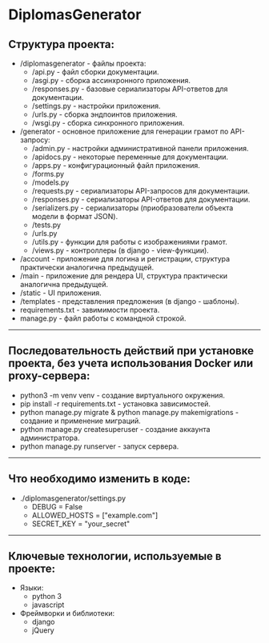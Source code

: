 # DiplomasGenerator

## Структура проекта:
  * /diplomasgenerator - файлы проекта:
    - /api.py - файл сборки документации.
    - /asgi.py - сборка ассинхронного приложения.
    - /responses.py - базовые сериализаторы API-ответов для документации.
    - /settings.py - настройки приложения.
    - /urls.py - сборка эндпоинтов приложения.
    - /wsgi.py - сборка синхронного приложения.
  * /generator - основное приложение для генерации грамот по API-запросу:
    - /admin.py - настройки административной панели приложения.
    - /apidocs.py - некоторые переменные для документации.
    - /apps.py - конфигурационный файл приложения.
    - /forms.py
    - /models.py
    - /requests.py - сериализаторы API-запросов для документации.
    - /responses.py - сериализаторы API-ответов для документации.
    - /serializers.py - сериализаторы (приобразователи объекта модели в формат JSON).
    - /tests.py
    - /urls.py
    - /utils.py - функции для работы с изображениями грамот.
    - /views.py - контроллеры (в django - view-функции).
  * /account - приложение для логина и регистрации, структура практически аналогична предыдущей.
  * /main - приложение для рендера UI, структура практически аналогична предыдущей.
  * /static - UI приложения.
  * /templates - представления предложения (в django - шаблоны).
  * requirements.txt - завимимости проекта.
  * manage.py - файл работы с командной строкой. 
----------------------------------------------------------------------------------------------
## Последовательность действий при установке проекта, без учета использования Docker или proxy-сервера:
  * python3 -m venv venv - создание виртуального окружения.
  * pip install -r requirements.txt - установка зависимостей.
  * python manage.py migrate & python manage.py makemigrations - создание и применение миграций.
  * python manage.py createsuperuser - создание аккаунта администратора.
  * python manage.py runserver - запуск сервера.
----------------------------------------------------------------------------------------------
## Что необходимо изменить в коде:
  * ./diplomasgenerator/settings.py
    - DEBUG = False
    - ALLOWED_HOSTS = ["example.com"] 
    - SECRET_KEY = "your_secret"
----------------------------------------------------------------------------------------------
## Ключевые технологии, используемые в проекте:
  * Языки:
    - python 3
    - javascript
  * Фреймворки и библиотеки:
    - django
    - jQuery
